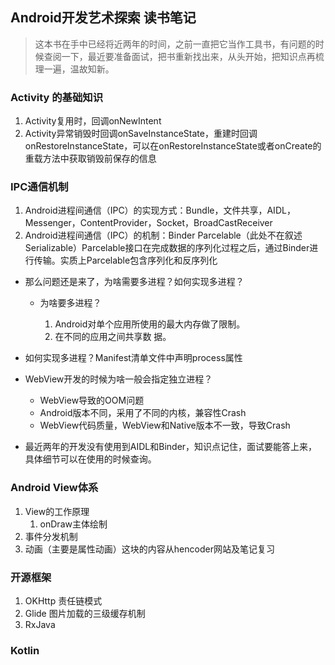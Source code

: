 ## Android开发艺术探索 读书笔记

>这本书在手中已经将近两年的时间，之前一直把它当作工具书，有问题的时候查阅一下，最近要准备面试，把书重新找出来，从头开始，把知识点再梳理一遍，温故知新。

### Activity 的基础知识

1. Activity复用时，回调onNewIntent
2. Activity异常销毁时回调onSaveInstanceState，重建时回调onRestoreInstanceState，可以在onRestoreInstanceState或者onCreate的重载方法中获取销毁前保存的信息

### IPC通信机制

1. Android进程间通信（IPC）的实现方式：Bundle，文件共享，AIDL，Messenger，ContentProvider，Socket，BroadCastReceiver
2. Android进程间通信（IPC）的机制：Binder Parcelable（此处不在叙述Serializable）Parcelable接口在完成数据的序列化过程之后，通过Binder进行传输。实质上Parcelable包含序列化和反序列化

* 那么问题还是来了，为啥需要多进程？如何实现多进程？

  * 为啥要多进程？

    1. Android对单个应用所使用的最大内存做了限制。
    2. 在不同的应用之间共享数 据。
* 如何实现多进程？Manifest清单文件中声明process属性
* WebView开发的时候为啥一般会指定独立进程？ 
  * WebView导致的OOM问题
  * Android版本不同，采用了不同的内核，兼容性Crash
  * WebView代码质量，WebView和Native版本不一致，导致Crash
* 最近两年的开发没有使用到AIDL和Binder，知识点记住，面试要能答上来，具体细节可以在使用的时候查询。  

### Android View体系

1. View的工作原理
   1. onDraw主体绘制
2. 事件分发机制
3. 动画（主要是属性动画）这块的内容从hencoder网站及笔记复习

### 开源框架

1. OKHttp 责任链模式
2. Glide 图片加载的三级缓存机制
3. RxJava

### Kotlin